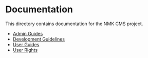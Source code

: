 # Documentation

This directory contains documentation for the NMK CMS project.

- [Admin Guides](admin/README.md)
- [Development Guidelines](development/README.md)
- [User Guides](user/README.md)
- [User Rights](user-rights.md)
